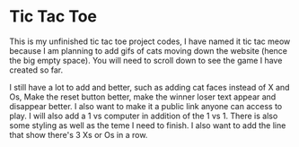 # Tic Tac Toe

This is my unfinished tic tac toe project codes, I have named it tic tac meow because I am planning to add gifs of cats moving down the website (hence the big empty space). You will need to scroll down to see the game I have created so far.

I still have a lot to add and better, such as adding cat faces instead of X and Os, Make the reset button better, make the winner loser text appear and disappear better. 
I also want to make it a public link anyone can access to play.
I will also add a 1 vs computer in addition of the 1 vs 1. There is also some styling as well as the teme I need to finish.
I also want to add the line that show there's 3 Xs or Os in a row.

